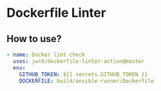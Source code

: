# Dockerfile Linter

## How to use?

```yaml
- name: Docker lint check
  uses: jwr0/dockerfile-linter-action@master
  env:
    GITHUB_TOKEN: ${{ secrets.GITHUB_TOKEN }}
    DOCKERFILE: build/ansible-runner/Dockerfile
```

